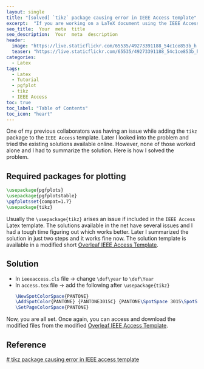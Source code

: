 ```yaml
---
layout: single
title: "[solved] `tikz` package causing error in IEEE Access template"
excerpt:  "If you are working on a LaTeX document using the IEEE Access template and have run into an error caused by the `tikz` package, you are not alone. In this blog post, we will discuss the reason behind this error and provide a simple solution to fix it. I'll also provide some background information on the IEEE Access template and how to use it. So, let's get started!"
seo_title:  Your  meta  title  
seo_description:  Your  meta  description
header:
  image: "https://live.staticflickr.com/65535/49273391188_54c1ce853b_h.jpg"
  teaser: "https://live.staticflickr.com/65535/49273391188_54c1ce853b_h.jpg"
categories:
  - Latex
tags:
  - Latex
  - Tutorial
  - pgfplot
  - tikz
  - IEEE Access
toc: true
toc_label: "Table of Contents"
toc_icon: "heart"
---
```


One of my previous collaborators was having an issue while adding the `tikz` package to the `IEEE Access` template. Later I looked into the problem and tried the existing solutions available online. However, none of those worked alone and I had to summarize the solution. Here is how I solved the problem.
## Required packages for plotting 
```latex
\usepackage{pgfplots}
\usepackage{pgfplotstable}
\pgfplotsset{compat=1.7}
\usepackage{tikz}
```
Usually the `\usepackage{tikz}` arises an issue if included in the `IEEE Access` Latex template.
The solutions available in the net have several issues and I had a tough time figuring out which works better. Later I summarized the solution in just two steps and it works fine now. The solution template is available in a modified short [Overleaf IEEE Access Template](https://www.overleaf.com/read/gkvjydqjnjdn).

## Solution
* In `ieeeaccess.cls` file -> change `\def\year` to `\def\Year`
* In `access.tex` file -> add the following after `\usepackage{tikz}`
	```latex
	\NewSpotColorSpace{PANTONE}
	\AddSpotColor{PANTONE} {PANTONE3015C} {PANTONE\SpotSpace 3015\SpotSpace C} {1 0.3 0 0.2}
	\SetPageColorSpace{PANTONE}
	```
Now, you are all set. Once again, you can access and download the modified files from the modified [Overleaf IEEE Access Template](https://www.overleaf.com/read/gkvjydqjnjdn).

## Reference
[# tikz package causing error in IEEE access template](https://tex.stackexchange.com/questions/440422/tikz-package-causing-error-in-ieee-access-template)
<!--stackedit_data:
eyJoaXN0b3J5IjpbMTkwNjU2ODAxMiw3MDU5NDczLDIxMzk0Mj
I4MjMsMjA1NDkwOTgzMSwtMTI4MzYyNjUyNl19
-->
